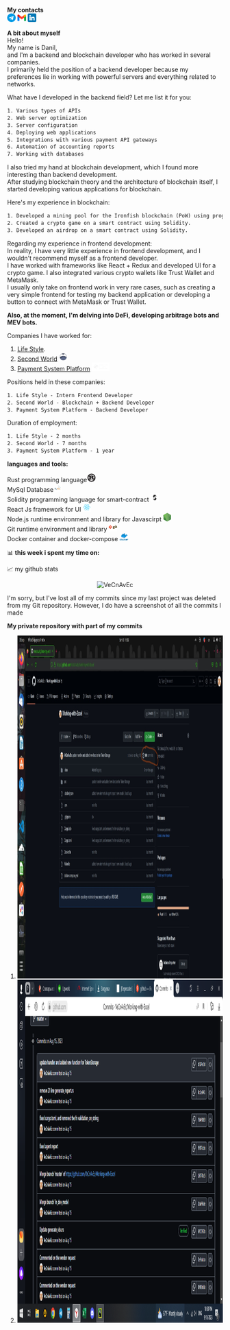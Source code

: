 **My contacts**  
[<img height="20" src=".\icons\telegram.png" alt="telegram">](https://t.me/VeCnAvEc)
[<img height="20" src=".\icons\gmail.png" alt="gmail">](https://pankovdanil587@gmail.com)
[<img height="20" src=".\icons\linkedin.png" alt="linkedin">](#)

**A bit about myself**  
Hello!  
My name is Danil,  
and I'm a backend and blockchain developer who has worked in several companies.   
I primarily held the position of a backend developer because my preferences lie in working with powerful servers and everything related to networks.

What have I developed in the backend field? Let me list it for you:  

```txt
1. Various types of APIs
2. Web server optimization
3. Server configuration
4. Deploying web applications
5. Integrations with various payment API gateways
6. Automation of accounting reports
7. Working with databases
```

I also tried my hand at blockchain development, which I found more interesting than backend development.  
After studying blockchain theory and the architecture of blockchain itself, I started developing various applications for blockchain.

Here's my experience in blockchain:  
```txt
1. Developed a mining pool for the Ironfish blockchain (PoW) using programming languages like Node.js and Rust.
2. Created a crypto game on a smart contract using Solidity.
3. Developed an airdrop on a smart contract using Solidity.
```

Regarding my experience in frontend development:  
In reality, I have very little experience in frontend development, and I wouldn't recommend myself as a frontend developer.  
I have worked with frameworks like React + Redux and developed UI for a crypto game. I also integrated various crypto wallets like Trust Wallet and MetaMask.  
I usually only take on frontend work in very rare cases, such as creating a very simple frontend for testing my backend application or developing a button to connect with MetaMask or Trust Wallet.

**Also, at the moment, I'm delving into DeFi,
developing arbitrage bots and MEV bots.**

Companies I have worked for:

1. [Life Style](https://www.life-style.uz/).
2. [Second World](https://secondworld.life/) <img height="20" src=".\icons\secondworld.png">
3. [Payment System Platform](https://psp.uz/ru/) <img height="20" src=".\icons\psp.uz.png">

Positions held in these companies:

```txt
1. Life Style - Intern Frontend Developer
2. Second World - Blockchain + Backend Developer
3. Payment System Platform - Backend Developer
```
Duration of employment:
```txt
1. Life Style - 2 months
2. Second World - 7 months
3. Payment System Platform - 1 year
```
**languages and tools:**  

Rust programming language<code><img height="20" src="https://raw.githubusercontent.com/github/explore/80688e429a7d4ef2fca1e82350fe8e3517d3494d/topics/rust/rust.png"></code>   
MySql Database<code><img height="20" src="https://raw.githubusercontent.com/github/explore/80688e429a7d4ef2fca1e82350fe8e3517d3494d/topics/mysql/mysql.png"></code>    
Solidity programming language for smart-contract <code><img height="20" src=".\icons\solidity.png" alt="Solidity programming language"></code>    
React Js framework for UI <code><img height="20" src="https://raw.githubusercontent.com/github/explore/80688e429a7d4ef2fca1e82350fe8e3517d3494d/topics/react/react.png"></code>    
Node.js runtime environment and library for Javascirpt <code><img height="20" src="https://raw.githubusercontent.com/github/explore/80688e429a7d4ef2fca1e82350fe8e3517d3494d/topics/nodejs/nodejs.png"></code>    
Git runtime environment and library <code><img height="20" src="https://raw.githubusercontent.com/github/explore/80688e429a7d4ef2fca1e82350fe8e3517d3494d/topics/git/git.png"></code>    
Docker container and docker-compose <code><img height="20" src="https://raw.githubusercontent.com/github/explore/80688e429a7d4ef2fca1e82350fe8e3517d3494d/topics/docker/docker.png"></code>  

📊 **this week i spent my time on:**
<!--START_SECTION:waka-->


📈 my github stats

<p align="center"> <img src="https://github-readme-stats.vercel.app/api?username=VeCnAvEc&show_icons=true&theme=gotham" alt="VeCnAvEc" />  

I'm sorry, but I've lost all of my commits since my last project was deleted from my Git repository. However, I do have a screenshot of all the commits I made

**My private repository with part of my commits**
1. <img height="800" src=".\icons\total_commits.jpg">

2. <img height="800" src=".\icons\show_commits.png">
